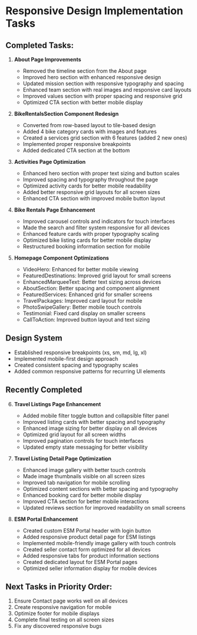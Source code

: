 # Responsive Design Implementation Tasks

## Completed Tasks:

1. **About Page Improvements**
   - Removed the timeline section from the About page
   - Improved hero section with enhanced responsive design
   - Updated mission section with responsive typography and spacing
   - Enhanced team section with real images and responsive card layouts
   - Improved values section with proper spacing and responsive grid
   - Optimized CTA section with better mobile display

2. **BikeRentalsSection Component Redesign**
   - Converted from row-based layout to tile-based design
   - Added 4 bike category cards with images and features
   - Created a services grid section with 6 features (added 2 new ones)
   - Implemented proper responsive breakpoints
   - Added dedicated CTA section at the bottom

3. **Activities Page Optimization**
   - Enhanced hero section with proper text sizing and button scales
   - Improved spacing and typography throughout the page
   - Optimized activity cards for better mobile readability
   - Added better responsive grid layouts for all screen sizes
   - Enhanced CTA section with improved mobile button layout

4. **Bike Rentals Page Enhancement**
   - Improved carousel controls and indicators for touch interfaces
   - Made the search and filter system responsive for all devices
   - Enhanced feature cards with proper typography scaling
   - Optimized bike listing cards for better mobile display
   - Restructured booking information section for mobile

5. **Homepage Component Optimizations**
   - VideoHero: Enhanced for better mobile viewing
   - FeaturedDestinations: Improved grid layout for small screens
   - EnhancedMarqueeText: Better text sizing across devices
   - AboutSection: Better spacing and component alignment
   - FeaturedServices: Enhanced grid for smaller screens
   - TravelPackages: Improved card layout for mobile
   - PhotoSwipeGallery: Better mobile touch controls
   - Testimonial: Fixed card display on smaller screens
   - CallToAction: Improved button layout and text sizing

## Design System
- Established responsive breakpoints (xs, sm, md, lg, xl)
- Implemented mobile-first design approach
- Created consistent spacing and typography scales
- Added common responsive patterns for recurring UI elements

## Recently Completed

6. **Travel Listings Page Enhancement**
   - Added mobile filter toggle button and collapsible filter panel
   - Improved listing cards with better spacing and typography
   - Enhanced image sizing for better display on all devices
   - Optimized grid layout for all screen widths
   - Improved pagination controls for touch interfaces
   - Updated empty state messaging for better visibility

7. **Travel Listing Detail Page Optimization**
   - Enhanced image gallery with better touch controls
   - Made image thumbnails visible on all screen sizes
   - Improved tab navigation for mobile scrolling
   - Optimized content sections with better spacing and typography
   - Enhanced booking card for better mobile display
   - Improved CTA section for better mobile interactions
   - Updated reviews section for improved readability on small screens

8. **ESM Portal Enhancement**
   - Created custom ESM Portal header with login button
   - Added responsive product detail page for ESM listings
   - Implemented mobile-friendly image gallery with touch controls
   - Created seller contact form optimized for all devices
   - Added responsive tabs for product information sections
   - Created dedicated layout for ESM Portal pages
   - Optimized seller information display for mobile devices

## Next Tasks in Priority Order:
1. Ensure Contact page works well on all devices
2. Create responsive navigation for mobile
3. Optimize footer for mobile displays
4. Complete final testing on all screen sizes
5. Fix any discovered responsive bugs